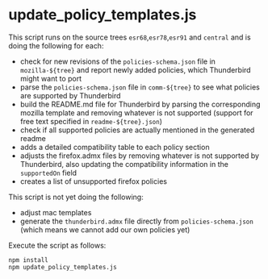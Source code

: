 update_policy_templates.js
==========================

This script runs on the source trees `esr68`,`esr78`,`esr91` and `central` and is doing the following for each:

* check for new revisions of the `policies-schema.json` file in `mozilla-${tree}` and report newly added policies, which Thunderbird might want to port
* parse the `policies-schema.json` file in `comm-${tree}` to see what policies are supported by Thunderbird
* build the README.md file for Thunderbird by parsing the corresponding mozilla template and removing whatever is not supported (support for free text specified in `readme-${tree}.json`)
* check if all supported policies are actually mentioned in the generated readme
* adds a detailed compatibility table to each policy section
* adjusts the firefox.admx files by removing whatever is not supported by Thunderbird, also updating the compatibility information in the `supportedOn` field
* creates a list of unsupported firefox policies

This script is not yet doing the following:
* adjust mac templates
* generate the `thunderbird.admx` file directly from `policies-schema.json` (which means we cannot add our own policies yet)

Execute the script as follows:

```
npm install
npm update_policy_templates.js
```
